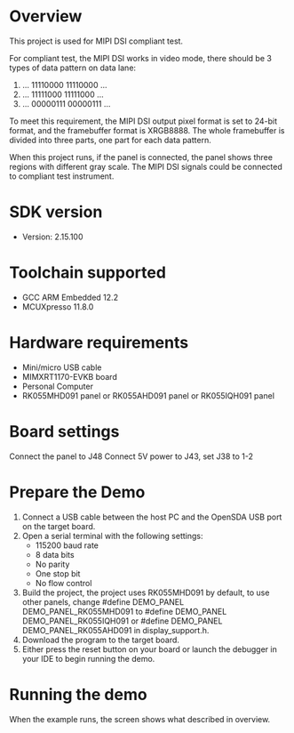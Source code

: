 Overview
========
This project is used for MIPI DSI compliant test.

For compliant test, the MIPI DSI works in video mode, there should be 3 types
of data pattern on data lane:

1. ... 11110000 11110000 ...
2. ... 11111000 11111000 ...
3. ... 00000111 00000111 ...

To meet this requirement, the MIPI DSI output pixel format is set to 24-bit format,
and the framebuffer format is XRGB8888. The whole framebuffer is divided into
three parts, one part for each data pattern.

When this project runs, if the panel is connected, the panel shows three regions
with different gray scale. The MIPI DSI signals could be connected to
compliant test instrument.

SDK version
===========
- Version: 2.15.100

Toolchain supported
===================
- GCC ARM Embedded  12.2
- MCUXpresso  11.8.0

Hardware requirements
=====================
- Mini/micro USB cable
- MIMXRT1170-EVKB board
- Personal Computer
- RK055MHD091 panel or RK055AHD091 panel or RK055IQH091 panel

Board settings
==============
Connect the panel to J48
Connect 5V power to J43, set J38 to 1-2

Prepare the Demo
================
1.  Connect a USB cable between the host PC and the OpenSDA USB port on the target board.
2.  Open a serial terminal with the following settings:
    - 115200 baud rate
    - 8 data bits
    - No parity
    - One stop bit
    - No flow control
3.  Build the project, the project uses RK055MHD091 by default, to use other panels,
    change
    #define DEMO_PANEL DEMO_PANEL_RK055MHD091
    to
    #define DEMO_PANEL DEMO_PANEL_RK055IQH091
    or
    #define DEMO_PANEL DEMO_PANEL_RK055AHD091
    in display_support.h.
3.  Download the program to the target board.
4.  Either press the reset button on your board or launch the debugger in your IDE to begin running the demo.

Running the demo
================
When the example runs, the screen shows what described in overview.
